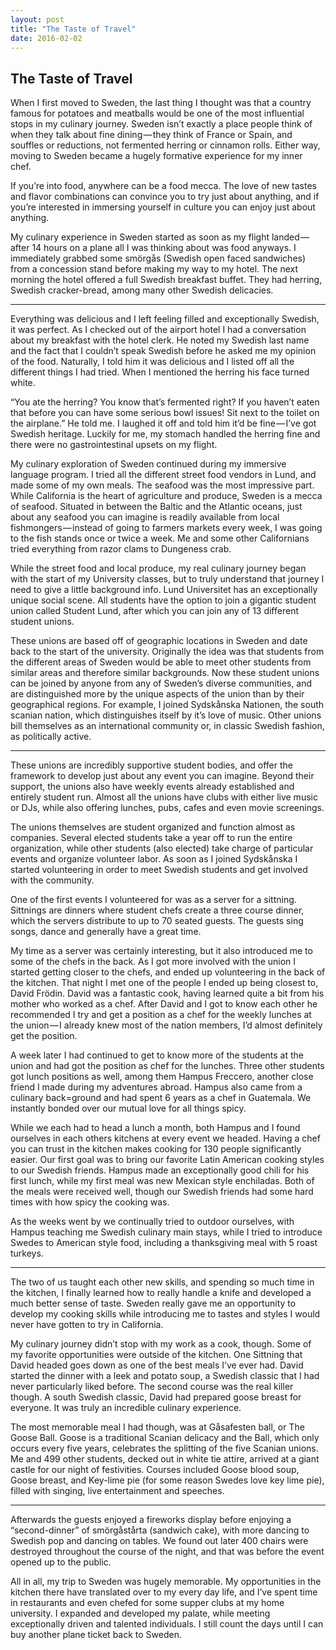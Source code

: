 ```yaml
---
layout: post
title: "The Taste of Travel"
date: 2016-02-02
---
```


## The Taste of Travel

When I first moved to Sweden, the last thing I thought was that a country famous for potatoes and meatballs would be one of the most influential stops in my culinary journey. Sweden isn’t exactly a place people think of when they talk about fine dining — they think of France or Spain, and souffles or reductions, not fermented herring or cinnamon rolls. Either way, moving to Sweden became a hugely formative experience for my inner chef.

If you’re into food, anywhere can be a food mecca. The love of new tastes and flavor combinations can convince you to try just about anything, and if you’re interested in immersing yourself in culture you can enjoy just about anything.

My culinary experience in Sweden started as soon as my flight landed — after 14 hours on a plane all I was thinking about was food anyways. I immediately grabbed some smörgås (Swedish open faced sandwiches) from a concession stand before making my way to my hotel. The next morning the hotel offered a full Swedish breakfast buffet. They had herring, Swedish cracker-bread, among many other Swedish delicacies.

------------

Everything was delicious and I left feeling filled and exceptionally Swedish, it was perfect. As I checked out of the airport hotel I had a conversation about my breakfast with the hotel clerk. He noted my Swedish last name and the fact that I couldn’t speak Swedish before he asked me my opinion of the food. Naturally, I told him it was delicious and I listed off all the different things I had tried. When I mentioned the herring his face turned white.

“You ate the herring? You know that’s fermented right? If you haven’t eaten that before you can have some serious bowl issues! Sit next to the toilet on the airplane.” He told me. I laughed it off and told him it’d be fine — I’ve got Swedish heritage. Luckily for me, my stomach handled the herring fine and there were no gastrointestinal upsets on my flight.

My culinary exploration of Sweden continued during my immersive language program. I tried all the different street food vendors in Lund, and made some of my own meals. The seafood was the most impressive part. While California is the heart of agriculture and produce, Sweden is a mecca of seafood. Situated in between the Baltic and the Atlantic oceans, just about any seafood you can imagine is readily available from local fishmongers — instead of going to farmers markets every week, I was going to the fish stands once or twice a week. Me and some other Californians tried everything from razor clams to Dungeness crab.

While the street food and local produce, my real culinary journey began with the start of my University classes, but to truly understand that journey I need to give a little background info. Lund Universitet has an exceptionally unique social scene. All students have the option to join a gigantic student union called Student Lund, after which you can join any of 13 different student unions.

These unions are based off of geographic locations in Sweden and date back to the start of the university. Originally the idea was that students from the different areas of Sweden would be able to meet other students from similar areas and therefore similar backgrounds. Now these student unions can be joined by anyone from any of Sweden’s diverse communities, and are distinguished more by the unique aspects of the union than by their geographical regions. For example, I joined Sydskånska Nationen, the south scanian nation, which distinguishes itself by it’s love of music. Other unions bill themselves as an international community or, in classic Swedish fashion, as politically active.

-------------

These unions are incredibly supportive student bodies, and offer the framework to develop just about any event you can imagine. Beyond their support, the unions also have weekly events already established and entirely student run. Almost all the unions have clubs with either live music or DJs, while also offering lunches, pubs, cafes and even movie screenings.

The unions themselves are student organized and function almost as companies. Several elected students take a year off to run the entire organization, while other students (also elected) take charge of particular events and organize volunteer labor. As soon as I joined Sydskånska I started volunteering in order to meet Swedish students and get involved with the community.

One of the first events I volunteered for was as a server for a sittning. Sittnings are dinners where student chefs create a three course dinner, which the servers distribute to up to 70 seated guests. The guests sing songs, dance and generally have a great time.

My time as a server was certainly interesting, but it also introduced me to some of the chefs in the back. As I got more involved with the union I started getting closer to the chefs, and ended up volunteering in the back of the kitchen. That night I met one of the people I ended up being closest to, David Frödin. David was a fantastic cook, having learned quite a bit from his mother who worked as a chef. After David and I got to know each other he recommended I try and get a position as a chef for the weekly lunches at the union — I already knew most of the nation members, I’d almost definitely get the position.

A week later I had continued to get to know more of the students at the union and had got the position as chef for the lunches. Three other students got lunch positions as well, among them Hampus Freccero, another close friend I made during my adventures abroad. Hampus also came from a culinary back=ground and had spent 6 years as a chef in Guatemala. We instantly bonded over our mutual love for all things spicy.

While we each had to head a lunch a month, both Hampus and I found ourselves in each others kitchens at every event we headed. Having a chef you can trust in the kitchen makes cooking for 130 people significantly easier. Our first goal was to bring our favorite Latin American cooking styles to our Swedish friends. Hampus made an exceptionally good chili for his first lunch, while my first meal was new Mexican style enchiladas. Both of the meals were received well, though our Swedish friends had some hard times with how spicy the cooking was.

As the weeks went by we continually tried to outdoor ourselves, with Hampus teaching me Swedish culinary main stays, while I tried to introduce Swedes to American style food, including a thanksgiving meal with 5 roast turkeys.

-------------

The two of us taught each other new skills, and spending so much time in the kitchen, I finally learned how to really handle a knife and developed a much better sense of taste. Sweden really gave me an opportunity to develop my cooking skills while introducing me to tastes and styles I would never have gotten to try in California.

My culinary journey didn’t stop with my work as a cook, though. Some of my favorite opportunities were outside of the kitchen. One Sittning that David headed goes down as one of the best meals I’ve ever had. David started the dinner with a leek and potato soup, a Swedish classic that I had never particularly liked before. The second course was the real killer though. A south Swedish classic, David had prepared goose breast for everyone. It was truly an incredible culinary experience.

The most memorable meal I had though, was at Gåsafesten ball, or The Goose Ball. Goose is a traditional Scanian delicacy and the Ball, which only occurs every five years, celebrates the splitting of the five Scanian unions. Me and 499 other students, decked out in white tie attire, arrived at a giant castle for our night of festivities. Courses included Goose blood soup, Goose breast, and Key-lime pie (for some reason Swedes love key lime pie), filled with singing, live entertainment and speeches.

-------------

Afterwards the guests enjoyed a fireworks display before enjoying a “second-dinner” of smörgåstårta (sandwich cake), with more dancing to Swedish pop and dancing on tables. We found out later 400 chairs were destroyed throughout the course of the night, and that was before the event opened up to the public.

All in all, my trip to Sweden was hugely memorable. My opportunities in the kitchen there have translated over to my every day life, and I’ve spent time in restaurants and even chefed for some supper clubs at my home university. I expanded and developed my palate, while meeting exceptionally driven and talented individuals. I still count the days until I can buy another plane ticket back to Sweden.
